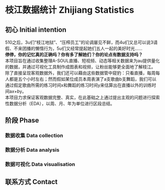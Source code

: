 # 枝江数据统计 Zhijiang Statistics
## 初心 Initial intention
510之后，3u们“枝江地狱”、“压榨员工”的论调屡见不鲜，而4u们又总可以说3请假、不来团播的懒惰行为，5u们又经常提起她们五人一起的美好时光……  
**停停，你的记忆真的正确吗？你有多了解她们？你的论点有数据支持吗？**  
本项目旨在通过收集整理A-SOUL直播、短视频、动态等相关数据来为au提供量化的数据，并通过可视化工具制作成图表和视频，让粉丝能够更全面地了解枝江。  
除了直接呈现客观数据外，我们还可以藉由这些数据管中窥豹：只看直播，每周每人都是五个小时左右；然而假如某位成员本周表演了a支歌曲b支舞蹈，我们可以通过假定歌曲所需的练习时间x和舞蹈的练习时间y来估算出在直播以外的训练时间a*x+b*y。  
本项目力求保证客观数据完整、真实，在此基础之上通过提出主观的问题进行探索性数据分析（EDA），以周、月、年为单位进行区段总结。
## 阶段 Phase
### 数据收集 Data collection
### 数据分析 Data analysis
### 数据可视化 Data visualisation
## 联系方式 Contact
